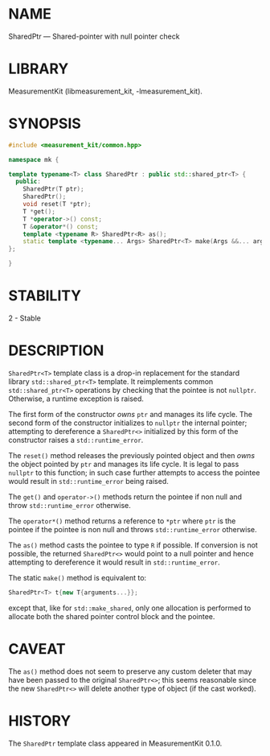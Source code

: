 # NAME
SharedPtr &mdash; Shared-pointer with null pointer check

# LIBRARY
MeasurementKit (libmeasurement_kit, -lmeasurement_kit).

# SYNOPSIS
```C++
#include <measurement_kit/common.hpp>

namespace mk {

template typename<T> class SharedPtr : public std::shared_ptr<T> {
  public:
    SharedPtr(T ptr);
    SharedPtr();
    void reset(T *ptr);
    T *get();
    T *operator->() const;
    T &operator*() const;
    template <typename R> SharedPtr<R> as();
    static template <typename... Args> SharedPtr<T> make(Args &&... args);
};

}
```

# STABILITY

2 - Stable

# DESCRIPTION

`SharedPtr<T>` template class is a drop-in replacement for the
standard library `std::shared_ptr<T>` template. It reimplements common
`std::shared_ptr<T>` operations by checking that the pointee is not
`nullptr`. Otherwise, a runtime exception is raised.

The first form of the constructor *owns* `ptr` and manages its life
cycle. The second form of the constructor initializes to `nullptr` the
internal pointer; attempting to dereference a `SharedPtr<>` initialized
by this form of the constructor raises a `std::runtime_error`.

The `reset()` method releases the previously pointed object and then
*owns* the object pointed by `ptr` and manages its life cycle. It is legal
to pass `nullptr` to this function; in such case further attempts to
access the pointee would result in `std::runtime_error` being raised.

The `get()` and `operator->()` methods return the pointee if non null and
throw `std::runtime_error` otherwise.

The `operator*()` method returns a reference to `*ptr` where `ptr` is the
pointee if the pointee is non null and throws `std::runtime_error` otherwise.

The `as()` method casts the pointee to type `R` if possible. If conversion
is not possible, the returned `SharedPtr<>` would point to a null pointer and hence
attempting to dereference it would result in `std::runtime_error`.

The static `make()` method is equivalent to:

```C++
SharedPtr<T> t{new T{arguments...}};
```

except that, like for `std::make_shared`, only one allocation is performed
to allocate both the shared pointer control block and the pointee.

# CAVEAT

The `as()` method does not seem to preserve any custom deleter that may
have been passed to the original `SharedPtr<>`; this seems reasonable since the
new `SharedPtr<>` will delete another type of object (if the cast worked).

# HISTORY

The `SharedPtr` template class appeared in MeasurementKit 0.1.0.
